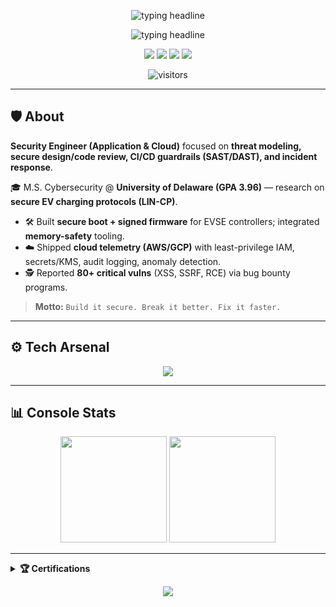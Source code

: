 <!-- HEADER BANNER -->
<p align="center">
  <img src="https://readme-typing-svg.demolab.com?font=JetBrains+Mono&size=22&duration=2800&pause=600&color=0EA5E9&center=true&vCenter=true&width=900&lines=$+whoami%3A+Security+Engineer;AppSec+%7C+Cloud+Security+%7C+DevSecOps;Initializing...+Access+Granted+🔓" alt="typing headline"/>
</p>



<!-- ANIMATED TERMINAL INTRO -->
<p align="center">
  <img src="https://readme-typing-svg.demolab.com?font=JetBrains+Mono&size=22&duration=2800&pause=600&color=0EA5E9&center=true&vCenter=true&width=900&lines=$+whoami%3A+Application+%26+Cloud+Security+Engineer;threat+modeling+%7C+secure+code+review+%7C+incident+response;>+initializing...+Access+Granted+🔓" alt="typing headline"/>
</p>

<!-- SOCIAL LINKS -->
<p align="center">
  <a href="https://5h4rk.me"><img src="https://img.shields.io/badge/🌐%20Portfolio-5h4rk.me-0ea5e9?style=for-the-badge"></a>
  <a href="mailto:kilaru.gocharan@gmail.com"><img src="https://img.shields.io/badge/Email-kilaru.gocharan%40gmail.com-ef4444?style=for-the-badge&logo=gmail&logoColor=white"></a>
  <a href="https://www.linkedin.com/in/Gocharan"><img src="https://img.shields.io/badge/LinkedIn-Gocharan-0a66c2?style=for-the-badge&logo=linkedin"></a>
  <a href="https://twitter.com/Gocharan_"><img src="https://img.shields.io/badge/Twitter-@Gocharan__-1d9bf0?style=for-the-badge&logo=twitter"></a>
</p>

<!-- VISITOR COUNTER -->
<p align="center">
  <img src="https://komarev.com/ghpvc/?username=5h4rk-lab&label=VISITORS&color=0ea5e9&style=for-the-badge" alt="visitors"/>
</p>



---

## 🛡️ About
**Security Engineer (Application & Cloud)** focused on **threat modeling, secure design/code review, CI/CD guardrails (SAST/DAST), and incident response**.  

🎓 M.S. Cybersecurity @ **University of Delaware (GPA 3.96)** — research on **secure EV charging protocols (LIN-CP)**.  

- 🛠 Built **secure boot + signed firmware** for EVSE controllers; integrated **memory-safety** tooling.  
- ☁️ Shipped **cloud telemetry (AWS/GCP)** with least-privilege IAM, secrets/KMS, audit logging, anomaly detection.  
- 🕵️ Reported **80+ critical vulns** (XSS, SSRF, RCE) via bug bounty programs.  

> **Motto:** `Build it secure. Break it better. Fix it faster.`

---

## ⚙️ Tech Arsenal
<p align="center">
  <img src="https://skillicons.dev/icons?i=python,cpp,c,js,nodejs,bash,powershell,docker,aws,gcp,linux,arch,vscode,vim,git,mysql,mongodb" />
</p>

---

## 📊 Console Stats
<p align="center">
  <img height="170" src="https://github-readme-stats.vercel.app/api?username=5h4rk-lab&show_icons=true&theme=radical&hide_border=true&title_color=0ea5e9&icon_color=0ea5e9" />
  <img height="170" src="https://github-readme-stats.vercel.app/api/top-langs/?username=5h4rk-lab&layout=compact&theme=radical&hide_border=true&title_color=0ea5e9" />
</p>

---

<details>
  <summary><b>🏆 Certifications</b></summary>

- CEH  
- GCP Professional Cloud Security Engineer  
- CRTP  
- eJPT  
</details>

<!-- FOOTER WAVE -->
<p align="center">
  <img src="https://capsule-render.vercel.app/api?type=waving&height=120&section=footer&color=0:111827,100:0ea5e9"/>
</p>

